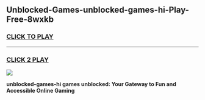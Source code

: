 
## Unblocked-Games-unblocked-games-hi-Play-Free-8wxkb
<h3>
<a href="https://premium76.site?title=unblocked-games-hi&ref=23A">CLICK TO PLAY</a></h3>
<hr>

<h3>
<a href="https://premium76.site?title=unblocked-games-hi&ref=23A">CLICK 2 PLAY</a>
  
</h3>

<a href="https://premium76.site?title=unblocked-games-hi&ref=23A"><img src="https://clearcache.store/games.png"></a>


**unblocked-games-hi games unblocked: Your Gateway to Fun and Accessible Online Gaming**
